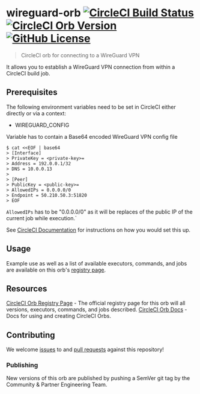 # wireguard-orb [![CircleCI Build Status](https://circleci.com/gh/titel-media/wireguard-orb.svg?style=shield "CircleCI Build Status")](https://circleci.com/gh/titel-media/wireguard-orb) [![CircleCI Orb Version](https://img.shields.io/badge/endpoint.svg?url=https://badges.circleci.io/orb/titel-media/wireguard)][reg-page] [![GitHub License](https://img.shields.io/badge/license-MIT-lightgrey.svg)](https://raw.githubusercontent.com/titel-media/wireguard-orb/master/LICENSE)

> CircleCI orb for connecting to a WireGuard VPN

It allows you to establish a WireGuard VPN connection from within a CircleCI build job.


## Prerequisites

The following environment variables need to be set in CircleCI either directly or via a context:

- WIREGUARD_CONFIG

Variable has to contain a Base64 encoded WireGuard VPN config file

```shell
$ cat <<EOF | base64
> [Interface]
> PrivateKey = <private-key>=
> Address = 192.0.0.1/32
> DNS = 10.0.0.13
>
> [Peer]
> PublicKey = <public-key>=
> AllowedIPs = 0.0.0.0/0
> Endpoint = 50.210.50.3:51820
> EOF
```

`AllowedIPs` has to be "0.0.0.0/0" as it will be replaces of the public IP of the current job while execution.`

See [CircleCI Documentation](https://circleci.com/docs/2.0/env-vars) for instructions on how you would set this up.


## Usage

Example use as well as a list of available executors, commands, and jobs are available on this orb's [registry page][reg-page].


## Resources

[CircleCI Orb Registry Page][reg-page] - The official registry page for this orb will all versions, executors, commands, and jobs described.
[CircleCI Orb Docs](https://circleci.com/docs/2.0/orb-intro/#section=configuration) - Docs for using and creating CircleCI Orbs.


## Contributing
We welcome [issues](https://github.com/titel-media/wireguard-orb/issues) to and [pull requests](https://github.com/titel-media/wireguard-orb/pulls) against this repository!

### Publishing

New versions of this orb are published by pushing a SemVer git tag by the Community & Partner Engineering Team.

[reg-page]: https://circleci.com/orbs/registry/orb/titel-media/wireguard
